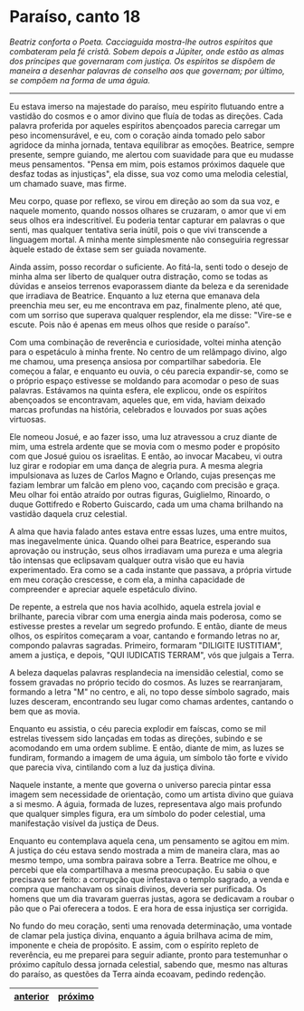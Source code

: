 # Paraíso, canto 18

_Beatriz conforta o Poeta. Cacciaguida mostra-lhe outros espíritos que combateram pela fé cristã. Sobem depois a Júpiter, onde estão as almas dos príncipes que governaram com justiça. Os espíritos se dispõem de maneira a desenhar palavras de conselho aos que governam; por último, se compõem na forma de uma águia._

---

Eu estava imerso na majestade do paraíso, meu espírito flutuando entre a vastidão do cosmos e o amor divino que fluía de todas as direções. Cada palavra proferida por aqueles espíritos abençoados parecia carregar um peso incomensurável, e eu, com o coração ainda tomado pelo sabor agridoce da minha jornada, tentava equilibrar as emoções. Beatrice, sempre presente, sempre guiando, me alertou com suavidade para que eu mudasse meus pensamentos. "Pensa em mim, pois estamos próximos daquele que desfaz todas as injustiças", ela disse, sua voz como uma melodia celestial, um chamado suave, mas firme. 

Meu corpo, quase por reflexo, se virou em direção ao som da sua voz, e naquele momento, quando nossos olhares se cruzaram, o amor que vi em seus olhos era indescritível. Eu poderia tentar capturar em palavras o que senti, mas qualquer tentativa seria inútil, pois o que vivi transcende a linguagem mortal. A minha mente simplesmente não conseguiria regressar àquele estado de êxtase sem ser guiada novamente. 

Ainda assim, posso recordar o suficiente. Ao fitá-la, senti todo o desejo de minha alma ser liberto de qualquer outra distração, como se todas as dúvidas e anseios terrenos evaporassem diante da beleza e da serenidade que irradiava de Beatrice. Enquanto a luz eterna que emanava dela preenchia meu ser, eu me encontrava em paz, finalmente pleno, até que, com um sorriso que superava qualquer resplendor, ela me disse: "Vire-se e escute. Pois não é apenas em meus olhos que reside o paraíso".

Com uma combinação de reverência e curiosidade, voltei minha atenção para o espetáculo à minha frente. No centro de um relâmpago divino, algo me chamou, uma presença ansiosa por compartilhar sabedoria. Ele começou a falar, e enquanto eu ouvia, o céu parecia expandir-se, como se o próprio espaço estivesse se moldando para acomodar o peso de suas palavras. Estávamos na quinta esfera, ele explicou, onde os espíritos abençoados se encontravam, aqueles que, em vida, haviam deixado marcas profundas na história, celebrados e louvados por suas ações virtuosas.

Ele nomeou Josué, e ao fazer isso, uma luz atravessou a cruz diante de mim, uma estrela ardente que se movia com o mesmo poder e propósito com que Josué guiou os israelitas. E então, ao invocar Macabeu, vi outra luz girar e rodopiar em uma dança de alegria pura. A mesma alegria impulsionava as luzes de Carlos Magno e Orlando, cujas presenças me faziam lembrar um falcão em pleno voo, caçando com precisão e graça. Meu olhar foi então atraído por outras figuras, Guiglielmo, Rinoardo, o duque Gottifredo e Roberto Guiscardo, cada um uma chama brilhando na vastidão daquela cruz celestial.

A alma que havia falado antes estava entre essas luzes, uma entre muitos, mas inegavelmente única. Quando olhei para Beatrice, esperando sua aprovação ou instrução, seus olhos irradiavam uma pureza e uma alegria tão intensas que eclipsavam qualquer outra visão que eu havia experimentado. Era como se a cada instante que passava, a própria virtude em meu coração crescesse, e com ela, a minha capacidade de compreender e apreciar aquele espetáculo divino.

De repente, a estrela que nos havia acolhido, aquela estrela jovial e brilhante, parecia vibrar com uma energia ainda mais poderosa, como se estivesse prestes a revelar um segredo profundo. E então, diante de meus olhos, os espíritos começaram a voar, cantando e formando letras no ar, compondo palavras sagradas. Primeiro, formaram "DILIGITE IUSTITIAM", amem a justiça, e depois, "QUI IUDICATIS TERRAM", vós que julgais a Terra. 

A beleza daquelas palavras resplandecia na imensidão celestial, como se fossem gravadas no próprio tecido do cosmos. As luzes se rearranjaram, formando a letra "M" no centro, e ali, no topo desse símbolo sagrado, mais luzes desceram, encontrando seu lugar como chamas ardentes, cantando o bem que as movia.

Enquanto eu assistia, o céu parecia explodir em faíscas, como se mil estrelas tivessem sido lançadas em todas as direções, subindo e se acomodando em uma ordem sublime. E então, diante de mim, as luzes se fundiram, formando a imagem de uma águia, um símbolo tão forte e vívido que parecia viva, cintilando com a luz da justiça divina. 

Naquele instante, a mente que governa o universo parecia pintar essa imagem sem necessidade de orientação, como um artista divino que guiava a si mesmo. A águia, formada de luzes, representava algo mais profundo que qualquer simples figura, era um símbolo do poder celestial, uma manifestação visível da justiça de Deus.

Enquanto eu contemplava aquela cena, um pensamento se agitou em mim. A justiça do céu estava sendo mostrada a mim de maneira clara, mas ao mesmo tempo, uma sombra pairava sobre a Terra. Beatrice me olhou, e percebi que ela compartilhava a mesma preocupação. Eu sabia o que precisava ser feito: a corrupção que infestava o templo sagrado, a venda e compra que manchavam os sinais divinos, deveria ser purificada. Os homens que um dia travaram guerras justas, agora se dedicavam a roubar o pão que o Pai oferecera a todos. E era hora de essa injustiça ser corrigida.

No fundo do meu coração, senti uma renovada determinação, uma vontade de clamar pela justiça divina, enquanto a águia brilhava acima de mim, imponente e cheia de propósito. E assim, com o espírito repleto de reverência, eu me preparei para seguir adiante, pronto para testemunhar o próximo capítulo dessa jornada celestial, sabendo que, mesmo nas alturas do paraíso, as questões da Terra ainda ecoavam, pedindo redenção.

| [anterior](/c_paraiso/17/README.md) | [próximo](/c_paraiso/19/README.md) |
|----------|---------|
